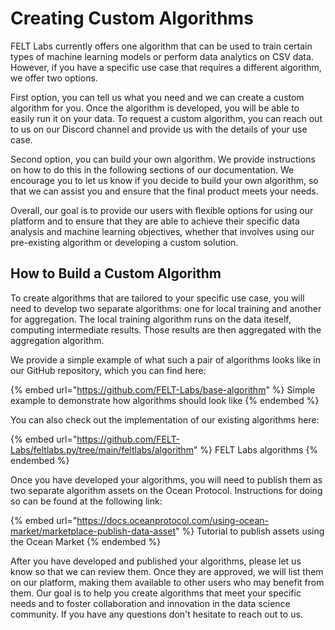 # Creating Custom Algorithms

FELT Labs currently offers one algorithm that can be used to train certain types of machine learning models or perform data analytics on CSV data. However, if you have a specific use case that requires a different algorithm, we offer two options.

First option, you can tell us what you need and we can create a custom algorithm for you. Once the algorithm is developed, you will be able to easily run it on your data. To request a custom algorithm, you can reach out to us on our Discord channel and provide us with the details of your use case.

Second option, you can build your own algorithm. We provide instructions on how to do this in the following sections of our documentation. We encourage you to let us know if you decide to build your own algorithm, so that we can assist you and ensure that the final product meets your needs.

Overall, our goal is to provide our users with flexible options for using our platform and to ensure that they are able to achieve their specific data analysis and machine learning objectives, whether that involves using our pre-existing algorithm or developing a custom solution.

## How to Build a Custom Algorithm
To create algorithms that are tailored to your specific use case, you will need to develop two separate algorithms: one for local training and another for aggregation. The local training algorithm runs on the data iteself, computing intermediate results. Those results are then aggregated with the aggregation algorithm.

We provide a simple example of what such a pair of algorithms looks like in our GitHub repository, which you can find here:

{% embed url="https://github.com/FELT-Labs/base-algorithm" %}
Simple example to demonstrate how algorithms should look like
{% endembed %}

You can also check out the implementation of our existing algorithms here:

{% embed url="https://github.com/FELT-Labs/feltlabs.py/tree/main/feltlabs/algorithm" %}
FELT Labs algorithms
{% endembed %}

Once you have developed your algorithms, you will need to publish them as two separate algorithm assets on the Ocean Protocol. Instructions for doing so can be found at the following link: 

{% embed url="https://docs.oceanprotocol.com/using-ocean-market/marketplace-publish-data-asset" %}
Tutorial to publish assets using the Ocean Market
{% endembed %}

After you have developed and published your algorithms, please let us know so that we can review them. Once they are approved, we will list them on our platform, making them available to other users who may benefit from them. Our goal is to help you create algorithms that meet your specific needs and to foster collaboration and innovation in the data science community. If you have any questions don't hesitate to reach out to us.
